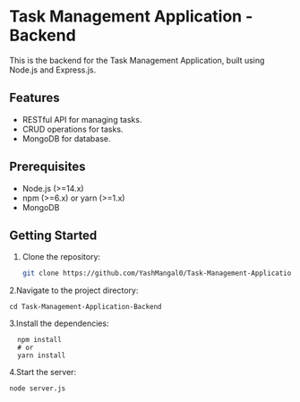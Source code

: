 # Task Management Application - Backend

This is the backend for the Task Management Application, built using Node.js and Express.js.

## Features

- RESTful API for managing tasks.
- CRUD operations for tasks.
- MongoDB for database.

## Prerequisites

- Node.js (>=14.x)
- npm (>=6.x) or yarn (>=1.x)
- MongoDB

## Getting Started

1. Clone the repository:

   ```bash
   git clone https://github.com/YashMangal0/Task-Management-Application-Backend.git

2.Navigate to the project directory:
    
    cd Task-Management-Application-Backend

3.Install the dependencies:

      npm install
      # or
      yarn install

4.Start the server:

    node server.js



